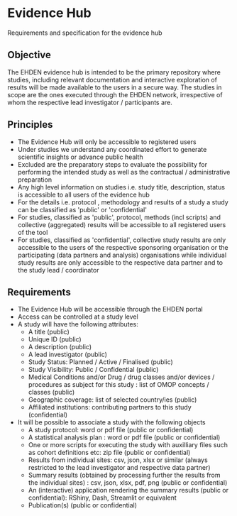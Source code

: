 # Evidence Hub
Requirements and specification for the evidence hub


## Objective

The EHDEN evidence hub is intended to be the primary repository where studies, including relevant documentation and interactive exploration of results will be made available to the users in a secure way. The studies in scope are the ones executed through the EHDEN network, irrespective of whom the respective lead investigator / participants are. 


## Principles

- The Evidence Hub will only be accessible to registered users
- Under studies we understand any coordinated effort to generate scientific insights or advance public health
- Excluded are the preparatory steps to evaluate the possibility for performing the intended study as well as the contractual / administrative preparation
- Any high level information on studies i.e. study title, description, status is accessible to all users of the evidence hub
- For the details i.e. protocol , methodology and results of a study a study can be classified as 'public' or 'confidential'
- For studies, classified as 'public', protocol, methods (incl scripts) and collective (aggregated) results will be accessible to all registered users of the tool
- For studies, classified as 'confidential', collective study results are only accessible to the users of the respective sponsoring organisation or the participating (data partners and analysis) organisations while individual study results are only accessible to the respective data partner and to the study lead / coordinator


## Requirements

- The Evidence Hub will be accessible through the EHDEN portal
- Access can be controlled at a study level
- A study will have the following attributes:
    * A title (public)
    * Unique ID (public)
    * A description (public)
    * A lead investigator (public)
    * Study Status: Planned / Active / Finalised (public)
    * Study Visibility: Public / Confidential (public)
    * Medical Conditions and/or Drug / drug classes and/or devices / procedures as subject for this study : list of OMOP concepts / classes (public)
    * Geographic coverage: list of selected country/ies (public)
    * Affiliated institutions: contributing partners to this study (confidential)
- It will be possible to associate a study with the following objects 
   * A study protocol: word or pdf file (public or confidential)
   * A statistical analysis plan : word or pdf file (public or confidential)
   * One or more scripts for executing the study with auxilliary files such as cohort definitions etc: zip file (public or confidential)
   * Results from individual sites: csv, json, xlsx or similar (always restricted to the lead investigator and respective data partner)
   * Summary results (obtained by processing further the results from the individual sites) : csv, json, xlsx, pdf, png (public or confidential)
   * An (interactive) application rendering the summary results (public or confidential): RShiny, Dash, Streamlit or equivalent
   * Publication(s) (public or confidential)


